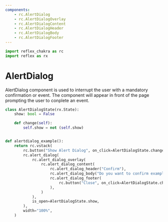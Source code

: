 ```yaml
---
components:
    - rc.AlertDialog
    - rc.AlertDialogOverlay
    - rc.AlertDialogContent
    - rc.AlertDialogHeader
    - rc.AlertDialogBody
    - rc.AlertDialogFooter
---
```


```python exec
import reflex_chakra as rc
import reflex as rx
```

# AlertDialog

AlertDialog component is used to interrupt the user with a mandatory confirmation or event.
The component will appear in front of the page prompting the user to conplete an event.

```python demo exec
class AlertDialogState(rx.State):
    show: bool = False

    def change(self):
        self.show = not (self.show)


def alertdialog_example():
    return rc.vstack(
        rc.button("Show Alert Dialog", on_click=AlertDialogState.change),
        rc.alert_dialog(
            rc.alert_dialog_overlay(
                rc.alert_dialog_content(
                    rc.alert_dialog_header("Confirm"),
                    rc.alert_dialog_body("Do you want to confirm example?"),
                    rc.alert_dialog_footer(
                        rc.button("Close", on_click=AlertDialogState.change)
                    ),
                )
            ),
            is_open=AlertDialogState.show,
        ),
        width="100%",
    )
```
